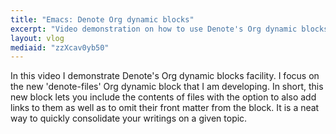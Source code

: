 ```yaml
---
title: "Emacs: Denote Org dynamic blocks"
excerpt: "Video demonstration on how to use Denote's Org dynamic blocks facility to consolidate your thoughts on a given topic."
layout: vlog
mediaid: "zzXcav0yb50"
---
```


In this video I demonstrate Denote's Org dynamic blocks facility. I
focus on the new 'denote-files' Org dynamic block that I am
developing. In short, this new block lets you include the contents of
files with the option to also add links to them as well as to omit
their front matter from the block. It is a neat way to quickly
consolidate your writings on a given topic.

